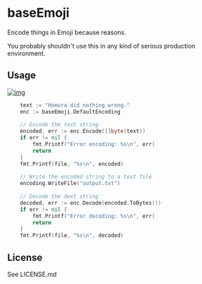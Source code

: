 # baseEmoji

Encode things in Emoji because reasons.

You probably shouldn't use this in any kind of serious production environment.

## Usage

[![img](https://godoc.org/github.com/zorchenhimer/baseEmoji?status.svg)](https://godoc.org/github.com/zorchenhimer/baseEmoji)

```go
    text := "Homura did nothing wrong."
    enc := baseEmoji.DefaultEncoding
    
    // Encode the text string
    encoded, err := enc.Encode([]byte(text))
    if err != nil {
        fmt.Printf("Error encoding: %s\n", err)
        return
    }
    fmt.Printf(file, "%s\n", encoded)
    
    // Write the encoded string to a text file
    encoding.WriteFile("output.txt")
    
    // Decode the dext string
    decoded, err := enc.Decode(encoded.ToBytes())
    if err != nil {
        fmt.Printf("Error decoding: %s\n", err)
        return
    }
    fmt.Printf(file, "%s\n", decoded)
```

## License

See LICENSE.md
